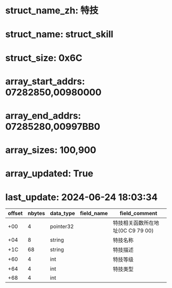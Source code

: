 # struct_name_zh: 特技
# struct_name: struct_skill
# struct_size: 0x6C
# array_start_addrs: 07282850,00980000
# array_end_addrs: 07285280,00997BB0
# array_sizes: 100,900
# array_updated: True
# last_update: 2024-06-24 18:03:34

| offset | nbytes | data_type | field_name | field_comment                     |
| ------ | ------ | --------- | ---------- | --------------------------------- |
| +00    | 4      | pointer32 |            | 特技相关函数所在地址(0C C9 79 00) |
| +04    | 8      | string    |            | 特技名称                          |
| +1C    | 68     | string    |            | 特技描述                          |
| +60    | 4      | int       |            | 特技等级                          |
| +64    | 4      | int       |            | 特技类型                          |
| +68    | 4      | int       |            |                                   |
